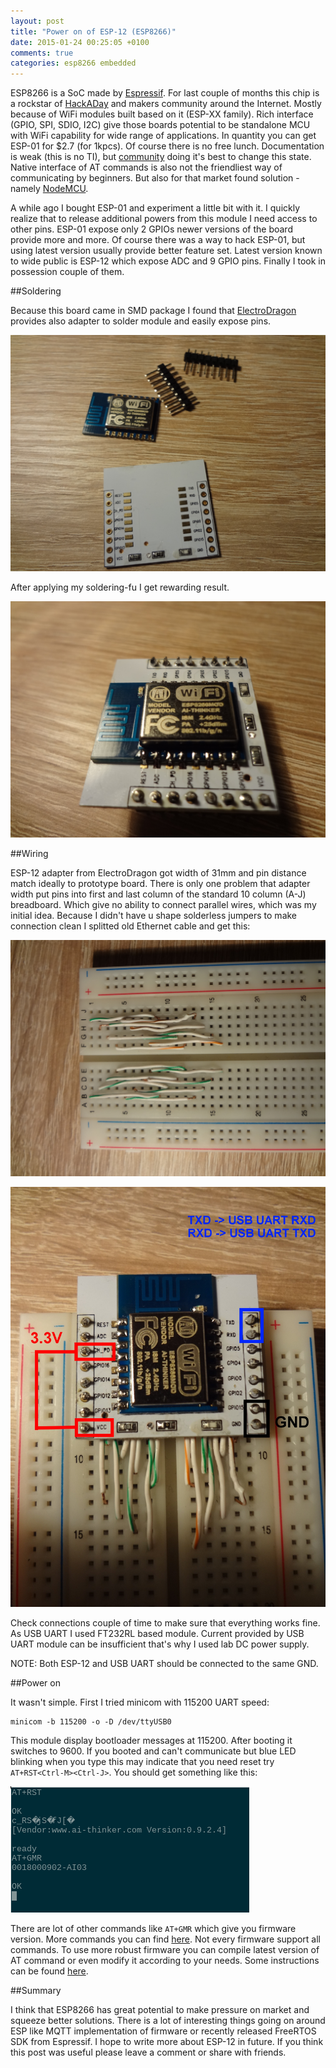 ```yaml
---
layout: post
title: "Power on of ESP-12 (ESP8266)"
date: 2015-01-24 00:25:05 +0100
comments: true
categories: esp8266 embedded
---
```


ESP8266 is a SoC made by [Espressif](https://espressif.com). For last couple of
months this chip is a rockstar of [HackADay](http://hackaday.com/) and makers
community around the Internet. Mostly because of WiFi modules built based on it
(ESP-XX family). Rich interface (GPIO, SPI, SDIO, I2C) give those boards
potential to be standalone MCU with WiFi capability for wide range of
applications. In quantity you can get ESP-01 for $2.7 (for 1kpcs). Of course
there is no free lunch. Documentation is weak (this is no TI), but
[community](http://www.esp8266.com/) doing it's best to change this state.
Native interface of AT commands is also not the friendliest way of
communicating by beginners. But also for that market found solution - namely
[NodeMCU](https://github.com/nodemcu/nodemcu-firmware).

A while ago I bought ESP-01 and experiment a little bit with it. I quickly
realize that to release additional powers from this module I need access to
other pins. ESP-01 expose only 2 GPIOs newer versions of the board provide more
and more. Of course there was a way to hack ESP-01, but using latest version
usually provide better feature set. Latest version known to wide public is
ESP-12 which expose ADC and 9 GPIO pins. Finally I took in possession couple of
them.

##Soldering

Because this board came in SMD package I found that
[ElectroDragon](http://www.electrodragon.com/) provides also adapter to solder
module and easily expose pins.

<a class="fancybox" rel="group" href="/assets/images/esp-12-adapter.jpg"><img src="/assets/images/esp-12-adapter.jpg" alt="" /></a>

After applying my soldering-fu I get rewarding result.


<a class="fancybox" rel="group" href="/assets/images/esp-12-soldered.jpg"><img src="/assets/images/esp-12-soldered.jpg" alt="" /></a>

##Wiring

ESP-12 adapter from ElectroDragon got width of 31mm and pin distance match
ideally to prototype board. There is only one problem that adapter width put
pins into first and last column of the standard 10 column (A-J) breadboard.
Which give no ability to connect parallel wires, which was my initial idea.
Because I didn't have u shape solderless jumpers to make connection clean I
splitted old Ethernet cable and get this:


<a class="fancybox" rel="group" href="/assets/images/u-shape-jumpers.jpg"><img src="/assets/images/u-shape-jumpers.jpg" alt="" /></a>

<a class="fancybox" rel="group" href="/assets/images/esp-12-breadboard.jpg"><img src="/assets/images/esp-12-breadboard.jpg" alt="" /></a>

Check connections couple of time to make sure that everything works fine. As
USB UART I used FT232RL based module. Current provided by USB UART module can
be insufficient that's why I used lab DC power supply.

NOTE: Both ESP-12 and USB UART should be connected to the same GND.

##Power on

It wasn't simple. First I tried minicom with 115200 UART speed:

```
minicom -b 115200 -o -D /dev/ttyUSB0
```

This module display bootloader messages at 115200. After booting it switches to 
9600. If you booted and can't communicate but blue LED blinking when you type
this may indicate that you need reset try `AT+RST<Ctrl-M><Ctrl-J>`. You
should get something like this:


<a class="fancybox" rel="group" href="/assets/images/esp-12-minicom-1.png"><img src="/assets/images/esp-12-minicom-1.png" /></a>

There are lot of other commands like `AT+GMR` which give you firmware version.
More commands you can find
[here](http://wiki.iteadstudio.com/ESP8266_Serial_WIFI_Module#AT_Commands). Not
every firmware support all commands. To use more robust firmware you can
compile latest version of AT command or even modify it according to your needs.
Some instructions can be found
[here](https://github.com/esp8266/esp8266-wiki/wiki).

##Summary

I think that ESP8266 has great potential to make pressure on market and
squeeze better solutions. There is a lot of interesting things going on around
ESP like MQTT implementation of firmware or recently released FreeRTOS SDK
from Espressif. I hope to write more about ESP-12 in future. If you think this
post was useful please leave a comment or share with friends.
